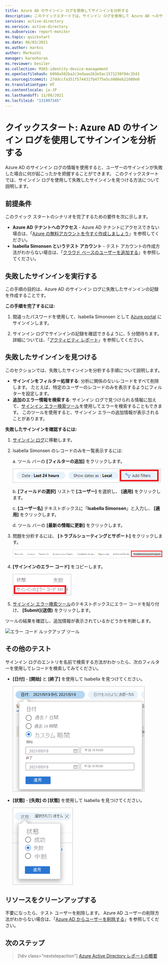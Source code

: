 ```yaml
---
title: Azure AD のサインイン ログを使用してサインインを分析する
description: このクイックスタートでは、サインイン ログを使用して Azure AD へのサインインが失敗した理由を特定する方法について説明します。
services: active-directory
ms.service: active-directory
ms.subservice: report-monitor
ms.topic: quickstart
ms.date: 06/03/2021
ms.author: markvi
author: MarkusVi
manager: karenhoran
ms.reviewer: besiler
ms.collection: M365-identity-device-management
ms.openlocfilehash: b998a502ba2c3edaae263e5ac1571239f84c3543
ms.sourcegitcommit: 27ddccfa351f574431fb4775e5cd486eb21080e0
ms.translationtype: HT
ms.contentlocale: ja-JP
ms.lasthandoff: 11/08/2021
ms.locfileid: "131997345"
---
```

# <a name="quickstart-analyze-sign-ins-with-the-azure-ad-sign-ins-log"></a>クイックスタート: Azure AD のサインイン ログを使用してサインインを分析する 

Azure AD のサインイン ログの情報を使用すると、ユーザーのサインインが失敗した場合に何が起こったかを把握することができます。 このクイックスタートでは、サインイン ログを使用して失敗したサインインを見つける方法について説明します。


## <a name="prerequisites"></a>前提条件

このクイック スタートのシナリオを完了するための要件を次に示します。

- **Azure AD テナントへのアクセス** - Azure AD テナントにアクセスできない場合は、「[Azure の無料アカウントを今すぐ作成しましょう](https://azure.microsoft.com/free/?WT.mc_id=A261C142F)」を参照してください。 
- **Isabella Simonsen というテスト アカウント** - テスト アカウントの作成方法がわからない場合は、「[クラウド ベースのユーザーを追加する](../fundamentals/add-users-azure-active-directory.md#add-a-new-user)」を参照してください。

## <a name="perform-a-failed-sign-in"></a>失敗したサインインを実行する

この手順の目的は、Azure AD のサインイン ログに失敗したサインインの記録を作成することです。

**この手順を完了するには:**

1. 間違ったパスワードを使用して、Isabella Simonsen として [Azure portal](https://portal.azure.com/) にサインインします。

2. サインイン ログでサインインの記録を確認できるように、5 分間待ちます。 詳細については、「[アクティビティ レポート](reference-reports-latencies.md#activity-reports)」を参照してください。



## <a name="find-the-failed-sign-in"></a>失敗したサインインを見つける

このセクションでは、失敗したサインインを分析する手順について説明します。

- **サインインをフィルター処理する**: 分析に関係のないレコードをすべて削除します。 たとえば、特定のユーザーのレコードのみを表示するようにフィルターを設定します。
- **追加のエラー情報を検索する**: サインイン ログで見つけられる情報に加えて、[サインイン エラー検索ツール](https://login.microsoftonline.com/error)を使用してエラーを検索することもできます。 このツールを使用すると、サインイン エラーの追加情報が表示されることがあります。 


**失敗したサインインを確認するには:**

1. [サインイン ログ](https://portal.azure.com/#blade/Microsoft_AAD_IAM/ActiveDirectoryMenuBlade/SignIns)に移動します。

2. Isabella Simonsen のレコードのみを一覧表示するには:

    a. ツール バーの **[フィルターの追加]** をクリックします。
    
    ![ユーザー フィルターを追加する](./media/quickstart-analyze-sign-in/add-filters.png)   

    b. **[フィールドの選択]** リストで **[ユーザー]** を選択し、 **[適用]** をクリックします。

    c. **[ユーザー名]** テキストボックスに「**Isabella Simonsen**」と入力し、 **[適用]** をクリックします。

    d. ツール バーの **[最新の情報に更新]** をクリックします。

3. 問題を分析するには、 **[トラブルシューティングとサポート]** をクリックします。

    ![[フィルターの追加]](./media/quickstart-analyze-sign-in/troubleshooting-and-support.png)   

4. **[サインインのエラー コード]** をコピーします。

    ![サインイン エラー コード](./media/quickstart-analyze-sign-in/sign-in-error-code.png)   


5. [サインイン エラー検索ツール](https://login.microsoftonline.com/error)のテキストボックスにエラー コードを貼り付け、 **[Submit]\(送信\)** をクリックします。

ツールの結果を確認し、追加情報が表示されているかどうかを判断します。

![エラー コード ルックアップ ツール](./media/concept-all-sign-ins/error-code-lookup-tool.png)


## <a name="additional-tests"></a>その他のテスト

サインイン ログのエントリを名前で検索する方法がわかったら、次のフィルターを使用してレコードを検索してみてください。

- **[日付]** - **[開始]** と **[終了]** を使用して Isabella を見つけてください。

    ![日付フィルター](./media/quickstart-analyze-sign-in/start-and-end-filter.png)

- **[状態]** - **[失敗] の [状態]** を使用して Isabella を見つけてください。

    ![失敗の状態](./media/quickstart-analyze-sign-in/status-failure.png)




## <a name="clean-up-resources"></a>リソースをクリーンアップする

不要になったら、テスト ユーザーを削除します。 Azure AD ユーザーの削除方法がわからない場合は、「[Azure AD からユーザーを削除する](../fundamentals/add-users-azure-active-directory.md#delete-a-user)」を参照してください。

## <a name="next-steps"></a>次のステップ

> [!div class="nextstepaction"]
> [Azure Active Directory レポートの概要](overview-reports.md)
